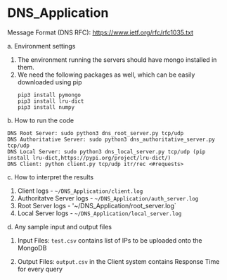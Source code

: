 # DNS_Application

Message Format (DNS RFC): https://www.ietf.org/rfc/rfc1035.txt

a. Environment settings
   1. The environment running the servers should have mongo installed in them. 
   2. We need the following packages as well, which can be easily downloaded using pip
      ```
      pip3 install pymongo
      pip3 install lru-dict
      pip3 install numpy
      ```
   
b. How to run the code
   ```
   DNS Root Server: sudo python3 dns_root_server.py tcp/udp
   DNS Authoritative Server: sudo python3 dns_authoritative_server.py tcp/udp
   DNS Local Server: sudo python3 dns_local_server.py tcp/udp (pip install lru-dict,https://pypi.org/project/lru-dict/)
   DNS Client: python client.py tcp/udp itr/rec <#requests>
   ```

c. How to interpret the results
   1. Client logs - `~/DNS_Application/client.log`
   2. Authoritatve Server logs - `~/DNS_Application/auth_server.log`
   3. Root Server logs - '~/DNS_Application/root_server.log`
   4. Local Server logs - `~/DNS_Application/local_server.log`

d. Any sample input and output files
   1. Input Files:
      `test.csv` contains list of IPs to be uploaded onto the MongoDB
   
   2. Output Files:
      `output.csv` in the Client system contains Response Time for every query
   

